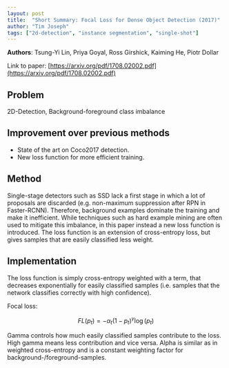 ```yaml
---
layout: post
title:  "Short Summary: Focal Loss for Dense Object Detection (2017)"
author: "Tim Joseph"
tags: ["2d-detection", "instance segmentation", "single-shot"]
---
```


**Authors**: Tsung-Yi Lin, Priya Goyal, Ross Girshick, Kaiming He,  Piotr Dollar


Link to paper: [https://arxiv.org/pdf/1708.02002.pdf](https://arxiv.org/pdf/1708.02002.pdf) 

## Problem

2D-Detection, Background-foreground class imbalance

## Improvement over previous methods

* State of the art on Coco2017 detection.
* New loss function for more efficient training.

## Method 

Single-stage detectors such as SSD lack a first stage in which a lot of proposals are discarded (e.g. non-maximum suppression after RPN in Faster-RCNN). Therefore, background examples dominate the training and make it inefficient. While techniques such as hard example mining are often used to mitigate this imbalance, in this paper instead a new loss function is introduced. The loss function is an extension of cross-entropy loss, but gives samples that are easily classified less weight.

## Implementation
The loss function is simply cross-entropy weighted with a term, that decreases exponentially for easily classified samples (i.e. samples that the network classifies correctly with high confidence). 

Focal loss:

$$FL(p_t) = -\alpha_t (1-p_t)^{\gamma} \log(p_t) $$

Gamma controls how much easily classified samples contribute to the loss. High gamma means less contribution and vice versa. Alpha is similar as in weighted cross-entropy and is a constant weighting factor for background-/foreground-samples.